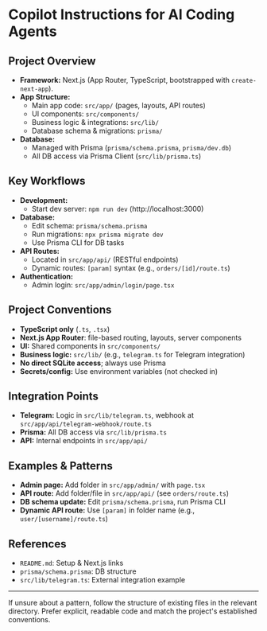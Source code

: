# Copilot Instructions for AI Coding Agents

## Project Overview
- **Framework:** Next.js (App Router, TypeScript, bootstrapped with `create-next-app`).
- **App Structure:**
  - Main app code: `src/app/` (pages, layouts, API routes)
  - UI components: `src/components/`
  - Business logic & integrations: `src/lib/`
  - Database schema & migrations: `prisma/`
- **Database:**
  - Managed with Prisma (`prisma/schema.prisma`, `prisma/dev.db`)
  - All DB access via Prisma Client (`src/lib/prisma.ts`)

## Key Workflows
- **Development:**
  - Start dev server: `npm run dev` (http://localhost:3000)
- **Database:**
  - Edit schema: `prisma/schema.prisma`
  - Run migrations: `npx prisma migrate dev`
  - Use Prisma CLI for DB tasks
- **API Routes:**
  - Located in `src/app/api/` (RESTful endpoints)
  - Dynamic routes: `[param]` syntax (e.g., `orders/[id]/route.ts`)
- **Authentication:**
  - Admin login: `src/app/admin/login/page.tsx`

## Project Conventions
- **TypeScript only** (`.ts`, `.tsx`)
- **Next.js App Router**: file-based routing, layouts, server components
- **UI:** Shared components in `src/components/`
- **Business logic:** `src/lib/` (e.g., `telegram.ts` for Telegram integration)
- **No direct SQLite access**; always use Prisma
- **Secrets/config:** Use environment variables (not checked in)

## Integration Points
- **Telegram:** Logic in `src/lib/telegram.ts`, webhook at `src/app/api/telegram-webhook/route.ts`
- **Prisma:** All DB access via `src/lib/prisma.ts`
- **API:** Internal endpoints in `src/app/api/`

## Examples & Patterns
- **Admin page:** Add folder in `src/app/admin/` with `page.tsx`
- **API route:** Add folder/file in `src/app/api/` (see `orders/route.ts`)
- **DB schema update:** Edit `prisma/schema.prisma`, run Prisma CLI
- **Dynamic API route:** Use `[param]` in folder name (e.g., `user/[username]/route.ts`)

## References
- `README.md`: Setup & Next.js links
- `prisma/schema.prisma`: DB structure
- `src/lib/telegram.ts`: External integration example

---
If unsure about a pattern, follow the structure of existing files in the relevant directory. Prefer explicit, readable code and match the project's established conventions.
